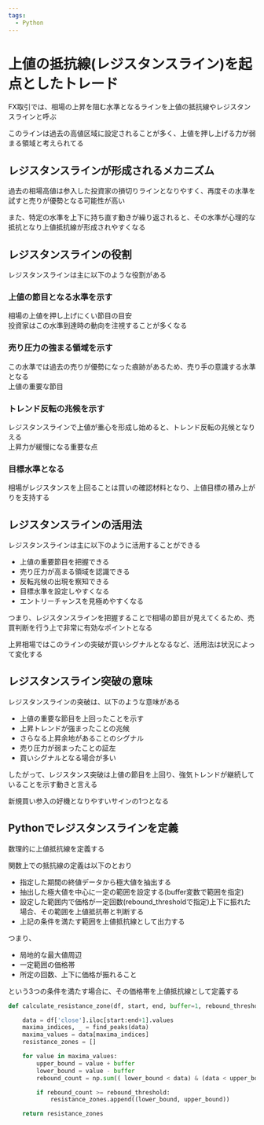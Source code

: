 ```yaml
---
tags:
  - Python
---
```


# 上値の抵抗線(レジスタンスライン)を起点としたトレード

FX取引では、相場の上昇を阻む水準となるラインを上値の抵抗線やレジスタンスラインと呼ぶ

このラインは過去の高値区域に設定されることが多く、上値を押し上げる力が弱まる領域と考えられてる

## レジスタンスラインが形成されるメカニズム
過去の相場高値は参入した投資家の損切りラインとなりやすく、再度その水準を試すと売りが優勢となる可能性が高い

また、特定の水準を上下に持ち直す動きが繰り返されると、その水準が心理的な抵抗となり上値抵抗線が形成されやすくなる

## レジスタンスラインの役割
レジスタンスラインは主に以下のような役割がある

### 上値の節目となる水準を示す
相場の上値を押し上げにくい節目の目安<br>
投資家はこの水準到達時の動向を注視することが多くなる

### 売り圧力の強まる領域を示す
この水準では過去の売りが優勢になった痕跡があるため、売り手の意識する水準となる<br>
上値の重要な節目

### トレンド反転の兆候を示す
レジスタンスラインで上値が重心を形成し始めると、トレンド反転の兆候となりえる<br>
上昇力が緩慢になる重要な点

### 目標水準となる
相場がレジスタンスを上回ることは買いの確認材料となり、上値目標の積み上がりを支持する

## レジスタンスラインの活用法
レジスタンスラインは主に以下のように活用することができる

- 上値の重要節目を把握できる
- 売り圧力が高まる領域を認識できる
- 反転兆候の出現を察知できる
- 目標水準を設定しやすくなる
- エントリーチャンスを見極めやすくなる

つまり、レジスタンスラインを把握することで相場の節目が見えてくるため、売買判断を行う上で非常に有効なポイントとなる

上昇相場ではこのラインの突破が買いシグナルとなるなど、活用法は状況によって変化する

## レジスタンスライン突破の意味
レジスタンスラインの突破は、以下のような意味がある

- 上値の重要な節目を上回ったことを示す
- 上昇トレンドが強まったことの兆候
- さらなる上昇余地があることのシグナル
- 売り圧力が弱まったことの証左
- 買いシグナルとなる場合が多い

したがって、レジスタンス突破は上値の節目を上回り、強気トレンドが継続していることを示す動きと言える

新規買い参入の好機となりやすいサインの1つとなる

## Pythonでレジスタンスラインを定義
数理的に上値抵抗線を定義する

関数上での抵抗線の定義は以下のとおり

- 指定した期間の終値データから極大値を抽出する
- 抽出した極大値を中心に一定の範囲を設定する(buffer変数で範囲を指定)
- 設定した範囲内で価格が一定回数(rebound_thresholdで指定)上下に振れた場合、その範囲を上値抵抗帯と判断する
- 上記の条件を満たす範囲を上値抵抗線として出力する


つまり、

- 局地的な最大値周辺
- 一定範囲の価格帯
- 所定の回数、上下に価格が振れること

という3つの条件を満たす場合に、その価格帯を上値抵抗線として定義する

```py
def calculate_resistance_zone(df, start, end, buffer=1, rebound_threshold=2):

    data = df['close'].iloc[start:end+1].values
    maxima_indices, _ = find_peaks(data)
    maxima_values = data[maxima_indices]
    resistance_zones = []

    for value in maxima_values:
        upper_bound = value + buffer
        lower_bound = value - buffer
        rebound_count = np.sum(( lower_bound < data) & (data < upper_bound))

        if rebound_count >= rebound_threshold:
            resistance_zones.append((lower_bound, upper_bound))

    return resistance_zones
```
